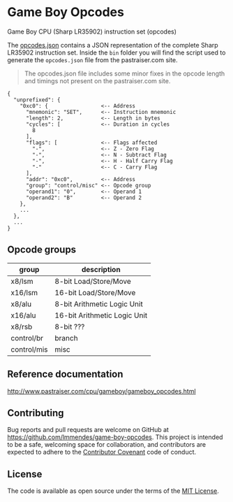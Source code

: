 # Game Boy Opcodes

Game Boy CPU (Sharp LR35902) instruction set (opcodes)

The [opcodes.json](https://raw.githubusercontent.com/lmmendes/game-boy-opcodes/master/opcodes.json) contains a JSON representation of the complete Sharp LR35902 instruction set. Inside the `bin` folder you will find the script used to generate the `opcodes.json` file from the pastraiser.com site.

> The opcodes.json file includes some minor fixes in the opcode length and timings not present on the pastraiser.com site.

```
{
  "unprefixed": {
    "0xc0": {                 <-- Address
      "mnemonic": "SET",      <-- Instruction mnemonic
      "length": 2,            <-- Length in bytes
      "cycles": [             <-- Duration in cycles
        8
      ],
      "flags": [              <-- Flags affected
        "-",                  <-- Z - Zero Flag
        "-",                  <-- N - Subtract Flag
        "-",                  <-- H - Half Carry Flag
        "-"                   <-- C - Carry Flag
      ],
      "addr": "0xc0",         <-- Address
      "group": "control/misc" <-- Opcode group
      "operand1": "0",        <-- Operand 1
      "operand2": "B"         <-- Operand 2
    },
    ...
  },
  ...
}
```

## Opcode groups

|group            |description|
|-----------------|-----------------------------|
|x8/lsm           |8-bit Load/Store/Move|
|x16/lsm          |16-bit Load/Store/Move|
|x8/alu           |8-bit Arithmetic Logic Unit|
|x16/alu          |16-bit Arithmetic Logic Unit|
|x8/rsb           |8-bit ???|
|control/br       |branch|
|control/mis      |misc|

## Reference documentation

http://www.pastraiser.com/cpu/gameboy/gameboy_opcodes.html

## Contributing

Bug reports and pull requests are welcome on GitHub at https://github.com/lmmendes/game-boy-opcodes. This project is intended to be a safe, welcoming space for collaboration, and contributors are expected to adhere to the [Contributor Covenant](http://contributor-covenant.org) code of conduct.

## License

The code is available as open source under the terms of the [MIT License](http://opensource.org/licenses/MIT).

